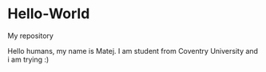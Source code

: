 # Hello-World
My repository





Hello humans, my name is Matej. 
I am student from Coventry University and i am trying :)
